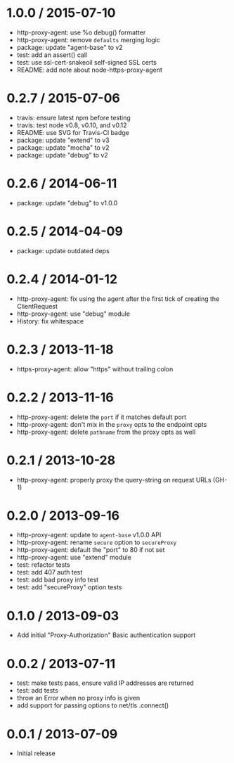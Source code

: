 
1.0.0 / 2015-07-10
==================

  * http-proxy-agent: use %o debug() formatter
  * http-proxy-agent: remove `defaults` merging logic
  * package: update "agent-base" to v2
  * test: add an assert() call
  * test: use ssl-cert-snakeoil self-signed SSL certs
  * README: add note about node-https-proxy-agent

0.2.7 / 2015-07-06
==================

  * travis: ensure latest npm before testing
  * travis: test node v0.8, v0.10, and v0.12
  * README: use SVG for Travis-CI badge
  * package: update "extend" to v3
  * package: update "mocha" to v2
  * package: update "debug" to v2

0.2.6 / 2014-06-11
==================

  * package: update "debug" to v1.0.0

0.2.5 / 2014-04-09
==================

  * package: update outdated deps

0.2.4 / 2014-01-12
==================

  * http-proxy-agent: fix using the agent after the first tick of creating the ClientRequest
  * http-proxy-agent: use "debug" module
  * History: fix whitespace

0.2.3 / 2013-11-18
==================

  * https-proxy-agent: allow "https" without trailing colon

0.2.2 / 2013-11-16
==================

  * http-proxy-agent: delete the `port` if it matches default port
  * http-proxy-agent: don't mix in the `proxy` opts to the endpoint opts
  * http-proxy-agent: delete `pathname` from the proxy opts as well

0.2.1 / 2013-10-28
==================

  * http-proxy-agent: properly proxy the query-string on request URLs (GH-1)

0.2.0 / 2013-09-16
==================

  * http-proxy-agent: update to `agent-base` v1.0.0 API
  * http-proxy-agent: rename `secure` option to `secureProxy`
  * http-proxy-agent: default the "port" to 80 if not set
  * http-proxy-agent: use "extend" module
  * test: refactor tests
  * test: add 407 auth test
  * test: add bad proxy info test
  * test: add "secureProxy" option tests

0.1.0 / 2013-09-03
==================

  * Add initial "Proxy-Authorization" Basic authentication support

0.0.2 / 2013-07-11
==================

  * test: make tests pass, ensure valid IP addresses are returned
  * test: add tests
  * throw an Error when no proxy info is given
  * add support for passing options to net/tls .connect()

0.0.1 / 2013-07-09
==================

  * Initial release
